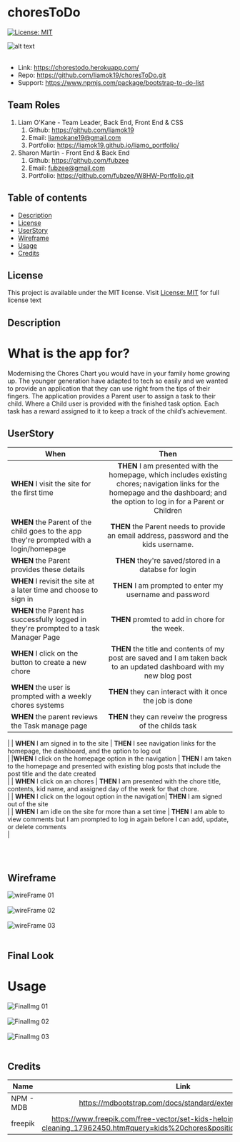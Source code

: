 # choresToDo
[![License: MIT](https://img.shields.io/apm/l/vim-mode?color=orange&style=for-the-badge.svg)](https://opensource.org/licenses/MIT)


![alt text](./public/images/Page_title.png) <br><br>

- Link: https://chorestodo.herokuapp.com/
- Repo: https://github.com/liamok19/choresToDo.git
- Support: https://www.npmjs.com/package/bootstrap-to-do-list

## Team Roles
1. Liam O'Kane - Team Leader, Back End, Front End & CSS   
    1. Github: https://github.com/liamok19
    2. Email: liamokane19@gmail.com
    3. Portfolio: https://liamok19.github.io/liamo_portfolio/
2. Sharon Martin - Front End & Back End
    1. Github: https://github.com/fubzee
    2. Email: fubzee@gmail.com
    3. Portfolio: https://github.com/fubzee/W8HW-Portfolio.git 

## Table of contents
- [Description](#description)
- [License](#license)
- [UserStory](#userstory)
- [Wireframe](#wireframe)
- [Usage](#usage)
- [Credits](#credits)

## License
This project is available under the MIT license. Visit [License: MIT](https://opensource.org/licenses/MIT) for full license text

## Description
# What is the app for?
Modernising the Chores Chart you would have in your family home growing up. 
The younger generation have adapted to tech so easily and we wanted to provide an application that they can use right from the tips of their fingers. 
The application provides a Parent user to assign a task to their child. Where a Child user is provided with the finished task option. Each task has a reward assigned to it to keep a track of the child’s achievement. 

## UserStory
| When | Then | 
| ------------- |:-------------:| 
|**WHEN**  I visit the site for the first time | **THEN** I am presented with the homepage, which includes existing chores; navigation links for the homepage and the dashboard; and the option to log in for a Parent or Children|
|**WHEN**  the Parent  of the child goes to the app they're prompted with a login/homepage   | **THEN** the Parent needs to provide an email address, password and the kids username. |
|**WHEN**  the Parent provides these details |  **THEN** they're saved/stored in a databse for login |
| **WHEN**  I revisit the site at a later time and choose to sign in | **THEN** I am prompted to enter my username and password	|
| **WHEN**  the Parent has successfully logged in they're prompted to a task Manager Page | **THEN** promted to add in chore for the week.|
|**WHEN** I click on the button to create a new chore  | **THEN** the title and contents of my post are saved and I am taken back to an updated dashboard with my new blog post |
| **WHEN**  the user is prompted with a weekly chores systems |**THEN** they can interact with it once the job is done |
| **WHEN** the parent reviews the Task manage page | **THEN** they can reveiw the progress of the childs task	
 |
| **WHEN**  I am signed in to the site					| **THEN** I see navigation links for the homepage, the dashboard, and the option to log out	
 |
|**WHEN**  I click on the homepage option in the navigation | **THEN** I am taken to the homepage and presented with existing blog posts that include the post title and the date created	
 |
| **WHEN**  I click on an chores | **THEN** I am presented with the chore title, contents, kid name, and assigned day of the week for that chore. 			
 |
| **WHEN**  I click on the logout option in the navigation| **THEN** I am signed out of the site					
 |
| **WHEN**  I am idle on the site for more than a set time | **THEN** I am able to view comments but I am prompted to log in again before I can add, update, or delete comments			
 |					
	
		
<br><br>

## Wireframe
![wireFrame 01](./public/images/wireframe_01.png) <br><br>
![wireFrame 02](./public/images/wireframe_02.png) <br><br>
![wireFrame 03](./public/images/wireframe_03.png) <br><br>


## Final Look
# Usage
![FinalImg 01](./public/images/homepage_final.png) <br><br>
![FinalImg 02](./public/images/childpage_final.png) <br><br>
![FinalImg 03](./public/images/parentpage_final.png) <br><br>

## Credits
| Name | Link | 
| ------------- |:-------------:| 
| NPM - MDB | https://mdbootstrap.com/docs/standard/extended/to-do-list/  |
| freepik | https://www.freepik.com/free-vector/set-kids-helping-parents-with-home-cleaning_17962450.htm#query=kids%20chores&position=28&from_view=keyword | 

